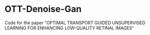 # OTT-Denoise-Gan
Code for the paper "OPTIMAL TRANSPORT GUIDED UNSUPERVISED LEARNING FOR ENHANCING LOW-QUALITY RETINAL IMAGES"
